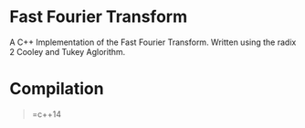 # Fast Fourier Transform
A C++ Implementation of the Fast Fourier Transform. Written using the radix 2 Cooley and Tukey Aglorithm.

# Compilation 
>=c++14
